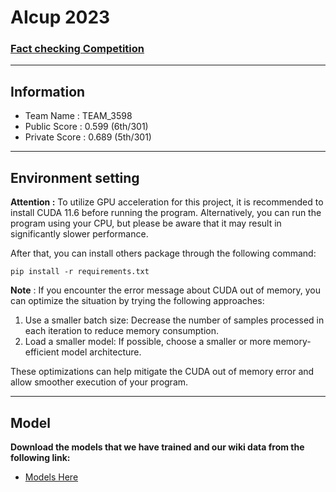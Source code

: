 # AIcup 2023 
### [Fact checking Competition]([https://tbrain.trendmicro.com.tw/Competitions/Details/28](https://www.aicup.tw/post/%E3%80%90%E5%BE%97%E7%8D%8E%E5%90%8D%E5%96%AE%E3%80%91ai-cup-2023-%E6%98%A5%E5%AD%A3%E8%B3%BD%E3%80%8C%E7%9C%9F%E7%9B%B8%E5%8F%AA%E6%9C%89%E4%B8%80%E5%80%8B%EF%BC%9A%E4%BA%8B%E5%AF%A6%E6%96%87%E5%AD%97%E6%AA%A2%E7%B4%A2%E8%88%87%E6%9F%A5%E6%A0%B8%E3%80%8D%E7%AB%B6%E8%B3%BD))

---
## Information

- Team Name : TEAM_3598
- Public Score : 0.599 (6th/301)
- Private Score : 0.689 (5th/301)

---
## Environment setting
**Attention :** To utilize GPU acceleration for this project, it is recommended to install CUDA 11.6 before running the program. Alternatively, you can run the program using your CPU, but please be aware that it may result in significantly slower performance.

After that, you can install others package through the following command:
```
pip install -r requirements.txt
```
**Note** : If you encounter the error message about CUDA out of memory, you can optimize the situation by trying the following approaches:

1. Use a smaller batch size: Decrease the number of samples processed in each iteration to reduce memory consumption.
2. Load a smaller model: If possible, choose a smaller or more memory-efficient model architecture.

These optimizations can help mitigate the CUDA out of memory error and allow smoother execution of your program.

---
## Model
**Download the models that we have trained and our wiki data from the following link:** 

- [Models Here](https://drive.google.com/drive/folders/177mwHq1cz0iujxOYTm1XnlczvIGMoqTF?usp=sharing)
